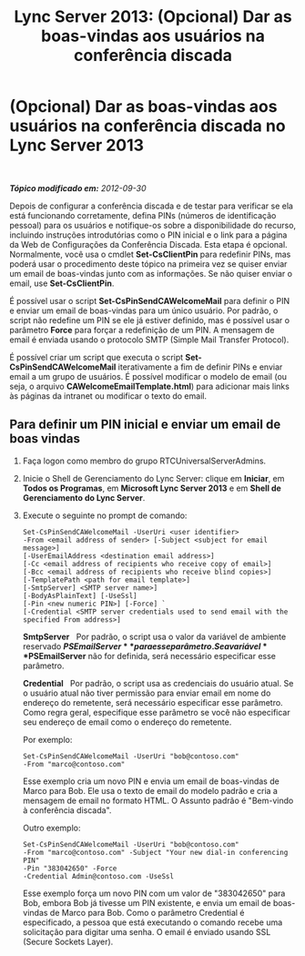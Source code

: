 ﻿---
title: 'Lync Server 2013: (Opcional) Dar as boas-vindas aos usuários na conferência discada'
TOCTitle: (Opcional) Dar as boas-vindas aos usuários na conferência discada
ms:assetid: caa4fd61-f506-4c09-bb5b-1aa260d7a720
ms:mtpsurl: https://technet.microsoft.com/pt-br/library/Gg398846(v=OCS.15)
ms:contentKeyID: 49308110
ms.date: 05/19/2016
mtps_version: v=OCS.15
ms.translationtype: HT
---

# (Opcional) Dar as boas-vindas aos usuários na conferência discada no Lync Server 2013

 

_**Tópico modificado em:** 2012-09-30_

Depois de configurar a conferência discada e de testar para verificar se ela está funcionando corretamente, defina PINs (números de identificação pessoal) para os usuários e notifique-os sobre a disponibilidade do recurso, incluindo instruções introdutórias como o PIN inicial e o link para a página da Web de Configurações da Conferência Discada. Esta etapa é opcional. Normalmente, você usa o cmdlet **Set-CsClientPin** para redefinir PINs, mas poderá usar o procedimento deste tópico na primeira vez se quiser enviar um email de boas-vindas junto com as informações. Se não quiser enviar o email, use **Set-CsClientPin**.

É possível usar o script **Set-CsPinSendCAWelcomeMail** para definir o PIN e enviar um email de boas-vindas para um único usuário. Por padrão, o script não redefine um PIN se ele já estiver definido, mas é possível usar o parâmetro **Force** para forçar a redefinição de um PIN. A mensagem de email é enviada usando o protocolo SMTP (Simple Mail Transfer Protocol).

É possível criar um script que executa o script **Set-CsPinSendCAWelcomeMail** iterativamente a fim de definir PINs e enviar email a um grupo de usuários. É possível modificar o modelo de email (ou seja, o arquivo **CAWelcomeEmailTemplate.html**) para adicionar mais links às páginas da intranet ou modificar o texto do email.

## Para definir um PIN inicial e enviar um email de boas vindas

1.  Faça logon como membro do grupo RTCUniversalServerAdmins.

2.  Inicie o Shell de Gerenciamento do Lync Server: clique em **Iniciar**, em **Todos os Programas**, em **Microsoft Lync Server 2013** e em **Shell de Gerenciamento do Lync Server**.

3.  Execute o seguinte no prompt de comando:
    
        Set-CsPinSendCAWelcomeMail -UserUri <user identifier>
        -From <email address of sender> [-Subject <subject for email message>]
        [-UserEmailAddress <destination email address>]
        [-Cc <email address of recipients who receive copy of email>]
        [-Bcc <email address of recipients who receive blind copies>]
        [-TemplatePath <path for email template>]
        [-SmtpServer] <SMTP server name>]
        [-BodyAsPlainText] [-UseSsl]
        [-Pin <new numeric PIN>] [-Force] `
        [-Credential <SMTP server credentials used to send email with the specified From address>]
    
    **SmtpServer**   Por padrão, o script usa o valor da variável de ambiente reservado **$PSEmailServer** para esse parâmetro. Se a variável **$PSEmailServer** não for definida, será necessário especificar esse parâmetro.
    
    **Credential**   Por padrão, o script usa as credenciais do usuário atual. Se o usuário atual não tiver permissão para enviar email em nome do endereço do remetente, será necessário especificar esse parâmetro. Como regra geral, especifique esse parâmetro se você não especificar seu endereço de email como o endereço do remetente.
    
    Por exemplo:
    
        Set-CsPinSendCAWelcomeMail -UserUri "bob@contoso.com"
        -From "marco@contoso.com"
    
    Esse exemplo cria um novo PIN e envia um email de boas-vindas de Marco para Bob. Ele usa o texto de email do modelo padrão e cria a mensagem de email no formato HTML. O Assunto padrão é "Bem-vindo à conferência discada".
    
    Outro exemplo:
    
        Set-CsPinSendCAWelcomeMail -UserUri "bob@contoso.com"
        -From "marco@contoso.com" -Subject "Your new dial-in conferencing PIN"
        -Pin "383042650" -Force
        -Credential Admin@contoso.com -UseSsl
    
    Esse exemplo força um novo PIN com um valor de "383042650" para Bob, embora Bob já tivesse um PIN existente, e envia um email de boas-vindas de Marco para Bob. Como o parâmetro Credential é especificado, a pessoa que está executando o comando recebe uma solicitação para digitar uma senha. O email é enviado usando SSL (Secure Sockets Layer).

